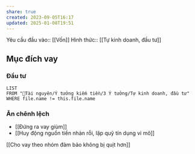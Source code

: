 ```yaml
---
share: true
created: 2023-09-05T16:17
updated: 2025-01-08T19:51
---
```

Yêu cầu đầu vào:: [[Vốn]]
Hình thức:: [[Tự kinh doanh, đầu tư]]

## Mục đích vay
### Đầu tư
```dataview
LIST
FROM "📜Tài nguyên/Ý tưởng kiếm tiền/3 Ý tưởng/Tự kinh doanh, đầu tư" 
WHERE file.name != this.file.name
```

### Ăn chênh lệch
- [[Đứng ra vay giùm]]
- [[Huy động nguồn tiền nhàn rỗi, lập quỹ tín dụng vi mô]]

[[Cho vay theo nhóm đảm bảo không bị quịt hơn]]
